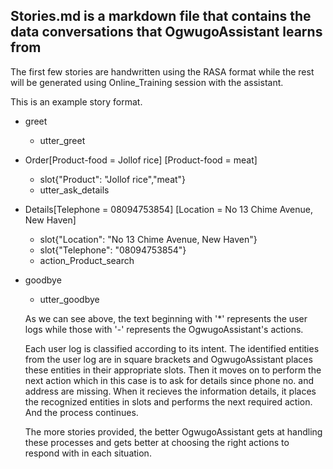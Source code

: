 ## Stories.md is a markdown file that contains the data conversations that OgwugoAssistant learns from

The first few stories are handwritten using the RASA format while the rest will be generated using Online_Training session with the assistant.

This is an example story format.


* greet
   - utter_greet
* Order[Product-food = Jollof rice] [Product-food = meat]
   - slot{"Product": "Jollof rice","meat"}
   - utter_ask_details
* Details[Telephone = 08094753854] [Location = No 13 Chime Avenue, New Haven]
   - slot{"Location": "No 13 Chime Avenue, New Haven"}
   - slot{"Telephone": "08094753854"}
   - action_Product_search
* goodbye
   - utter_goodbye
   
   
   As we can see above, the text beginning with '*' represents the user logs 
   while those with '-' represents the OgwugoAssistant's actions.
   
   Each user log is classified according to its intent.
   The identified entities from the user log are in square brackets and OgwugoAssistant places these entities in their appropriate slots.
   Then it moves on to perform the next action which in this case is to ask for details since phone no. and address are missing.
   When it recieves the information details, it places the recognized entities in slots and performs the next required action.
   And the process continues.
   
   
   The more stories provided, the better OgwugoAssistant gets at handling these processes and gets better at choosing the right actions to respond with in each situation.